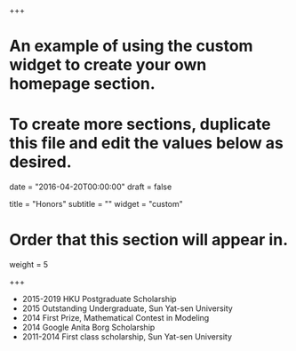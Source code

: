 +++
# An example of using the custom widget to create your own homepage section.
# To create more sections, duplicate this file and edit the values below as desired.

date = "2016-04-20T00:00:00"
draft = false

title = "Honors"
subtitle = ""
widget = "custom"

# Order that this section will appear in.
weight = 5

+++

- 2015-2019 HKU Postgraduate Scholarship
- 2015 Outstanding Undergraduate, Sun Yat-sen University
- 2014 First Prize, Mathematical Contest in Modeling
- 2014 Google Anita Borg Scholarship
- 2011-2014 First class scholarship, Sun Yat-sen University
